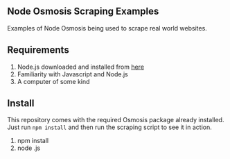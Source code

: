 ## Node Osmosis Scraping Examples

Examples of Node Osmosis being used to scrape real world websites.

## Requirements
1. Node.js downloaded and installed from [here](https://nodejs.org/en/download/)
2. Familiarity with Javascript and Node.js
3. A computer of some kind

## Install

This repository comes with the required Osmosis package already installed. Just run `npm install` and then run the scraping script to see it in action.

1. npm install
2. node <nameofjsfile>.js
